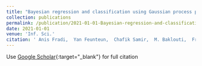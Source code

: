 ```yaml
---
title: "Bayesian regression and classification using Gaussian process priors indexed by probability density functions"
collection: publications
permalink: /publication/2021-01-01-Bayesian-regression-and-classification-using-Gaussian-process-priors-indexed-by-probability-density-functions
date: 2021-01-01
venue: 'Inf. Sci.'
citation: ' Anis Fradi,  Yan Feunteun,  Chafik Samir,  M. Baklouti,  Fran{\c{c}}ois Bachoc,  Jean{-}Michel Loubes, &quot;Bayesian regression and classification using Gaussian process priors indexed by probability density functions.&quot; Inf. Sci., 2021.'
---
```

Use [Google Scholar](https://scholar.google.com/scholar?q=Bayesian+regression+and+classification+using+Gaussian+process+priors+indexed+by+probability+density+functions){:target="_blank"} for full citation